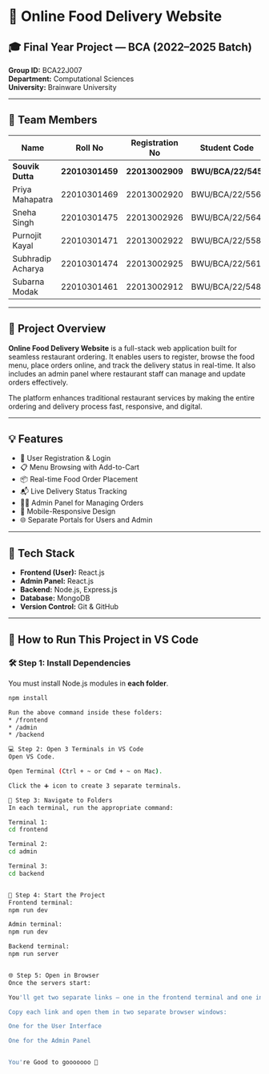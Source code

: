 # 🍔 Online Food Delivery Website

## 🎓 Final Year Project — BCA (2022–2025 Batch)

**Group ID:** BCA22J007  
**Department:** Computational Sciences  
**University:** Brainware University  

---

## 👥 Team Members

| Name              | Roll No       | Registration No   | Student Code       |
|-------------------|----------------|--------------------|---------------------|
| **Souvik Dutta**   | **22010301459** | **22013002909**     | **BWU/BCA/22/545**   |
| Priya Mahapatra    | 22010301469     | 22013002920         | BWU/BCA/22/556       |
| Sneha Singh        | 22010301475     | 22013002926         | BWU/BCA/22/564       |
| Purnojit Kayal      | 22010301471     | 22013002922         | BWU/BCA/22/558      |
| Subhradip Acharya  | 22010301474     | 22013002925         | BWU/BCA/22/561       |
| Subarna Modak      | 22010301461     | 22013002912         | BWU/BCA/22/548       |

---

## 📖 Project Overview

**Online Food Delivery Website** is a full-stack web application built for seamless restaurant ordering. It enables users to register, browse the food menu, place orders online, and track the delivery status in real-time. It also includes an admin panel where restaurant staff can manage and update orders effectively.

The platform enhances traditional restaurant services by making the entire ordering and delivery process fast, responsive, and digital.

---

## 💡 Features

- 🔐 User Registration & Login
- 📋 Menu Browsing with Add-to-Cart
- 📦 Real-time Food Order Placement
- 📬 Live Delivery Status Tracking
- 🧑‍💻 Admin Panel for Managing Orders
- 📱 Mobile-Responsive Design
- 🌐 Separate Portals for Users and Admin

---

## 🧰 Tech Stack

- **Frontend (User):** React.js
- **Admin Panel:** React.js
- **Backend:** Node.js, Express.js
- **Database:** MongoDB
- **Version Control:** Git & GitHub

---

## 🧪 How to Run This Project in VS Code

### 🛠️ Step 1: Install Dependencies
You must install Node.js modules in **each folder**.

```bash
npm install

Run the above command inside these folders:
* /frontend
* /admin
* /backend

💻 Step 2: Open 3 Terminals in VS Code
Open VS Code.

Open Terminal (Ctrl + ~ or Cmd + ~ on Mac).

Click the ➕ icon to create 3 separate terminals.

📁 Step 3: Navigate to Folders
In each terminal, run the appropriate command:

Terminal 1:
cd frontend

Terminal 2:
cd admin

Terminal 3:
cd backend


🚀 Step 4: Start the Project
Frontend terminal:
npm run dev

Admin terminal:
npm run dev

Backend terminal:
npm run server


🌐 Step 5: Open in Browser
Once the servers start:

You'll get two separate links — one in the frontend terminal and one in the admin terminal.

Copy each link and open them in two separate browser windows:

One for the User Interface

One for the Admin Panel


You're Good to gooooooo 🚀
